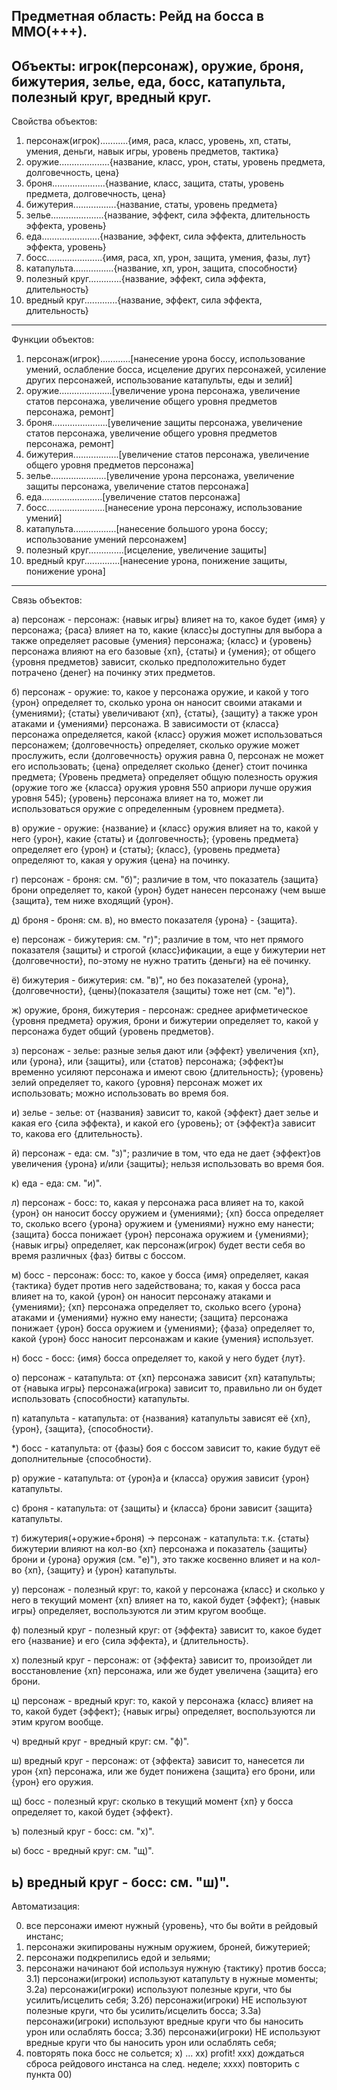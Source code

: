 Предметная область: Рейд на босса в ММО(+++).
---------------------------------------------

Объекты: игрок(персонаж), оружие, броня, бижутерия, зелье, еда, босс, катапульта, полезный круг, вредный круг.
--------------------------------------------------------------------------------------------------------------

Свойства объектов: 

1) персонаж(игрок)...........{имя, раса, класс, уровень, хп, статы, умения, деньги, навык игры, уровень предметов, тактика}
2) оружие....................{название, класс, урон, статы, уровень предмета, долговечность, цена}
3) броня.....................{название, класс, защита, статы, уровень предмета, долговечность, цена}
4) бижутерия.................{название, статы, уровень предмета}
5) зелье.....................{название, эффект, сила эффекта, длительность эффекта, уровень}
6) еда.......................{название, эффект, сила эффекта, длительность эффекта, уровень}
7) босс......................{имя, раса, хп, урон, защита, умения, фазы, лут}
8) катапульта................{название, хп, урон, защита, способности}
9) полезный круг.............{название, эффект, сила эффекта, длительность}
10) вредный круг.............{название, эффект, сила эффекта, длительность}
---------------------------------------------------------------------------

Функции объектов:

1) персонаж(игрок)............[нанесение урона боссу, использование умений, ослабление босса, исцеление других персонажей, усиление других персонажей, 
                              использование катапульты, еды и зелий]
2) оружие.....................[увеличение урона персонажа, увеличение статов персонажа, увеличение общего уровня предметов персонажа, ремонт]
3) броня......................[увеличение защиты персонажа, увеличение статов персонажа, увеличение общего уровня предметов персонажа, ремонт]
4) бижутерия..................[увеличение статов персонажа, увеличение общего уровня предметов персонажа]
5) зелье......................[увеличение урона персонажа, увеличение защиты персонажа, увеличение статов персонажа]
6) еда........................[увеличение статов персонажа]
7) босс.......................[нанесение урона персонажу, использование умений]
8) катапульта.................[нанесение большого урона боссу; использование умений персонажем]
9) полезный круг..............[исцеление, увеличение защиты]
10) вредный круг..............[нанесение урона, понижение защиты, понижение урона]
----------------------------------------------------------------------------------------------------------------

Связь объектов:

а) персонаж - персонаж: {навык игры} влияет на то, какое будет {имя} у персонажа; {раса} влияет на то, какие {класс}ы доступны для выбора а также определяет
   расовые {умения} персонажа; {класс} и {уровень} персонажа влияют на его базовые {хп}, {статы} и {умения}; от общего {уровня предметов} зависит, сколько
   предположительно будет потрачено {денег} на починку этих предметов.

б) персонаж - оружие: то, какое у персонажа оружие, и какой у того {урон} определяет то, сколько урона он наносит своими атаками и {умениями}; {статы} 
   увеличивают {хп}, {статы}, {защиту} а также урон атаками и {умениями} персонажа. В зависимости от {класса} персонажа определяется, какой {класс} 
   оружия может использоваться персонажем; {долговечность} определяет, сколько оружие может прослужить, если {долговечность} оружия равна 0, персонаж не может 
   его использовать; {цена} определяет сколько {денег} стоит починка предмета; {Уровень предмета} определяет общую полезность оружия (оружие того же 
   {класса} оружия уровня 550 априори лучше оружия уровня 545); {уровень} персонажа влияет на то, может ли использоваться оружие с определенным {уровнем предмета}.
   
в) оружие - оружие: {название} и {класс} оружия влияет на то, какой у него {урон}, какие {статы} и {долговечность}; {уровень предмета} определяет его {урон} и {статы};
   {класс}, {уровень предмета} определяют то, какая у оружия {цена} на починку.
   

г) персонаж - броня: см. "б)"; различие в том, что показатель {защита} брони определяет то, какой {урон} будет нанесен персонажу (чем выше {защита},
   тем ниже входящий {урон}.

д) броня - броня: см. в), но вместо показателя {урона} - {защита}.

е) персонаж - бижутерия: см. "г)"; различие в том, что нет прямого показателя {защиты} и строгой {класс}ификации, а еще у бижутерии нет {долговечности},
   по-этому не нужно тратить {деньги} на её починку.

ё) бижутерия - бижутерия: см. "в)", но без показателей {урона}, {долговечности}, {цены}(показателя {защиты} тоже нет (см. "е)").
   
ж) оружие, броня, бижутерия - персонаж: среднее арифметическое {уровня предмета} оружия, брони и бижутерии определяет то, какой у персонажа будет общий {уровень предметов}.

з) персонаж - зелье: разные зелья дают или {эффект} увеличения {хп}, или {урона}, или {защиты}, или {статов} персонажа; {эффект}ы временно усиляют 
   персонажа и имеют свою {длительность}; {уровень} зелий определяет то, какого {уровня} персонаж может их использовать; можно использовать во время боя.

и) зелье - зелье: от {названия} зависит то, какой {эффект} дает зелье и какая его {сила эффекта}, и какой его {уровень}; от {эффект}а зависит то, какова 
   его {длительность}.

й) персонаж - еда: см. "з)"; различие в том, что еда не дает {эффект}ов увеличения {урона} и/или {защиты}; нельзя использовать во время боя.

к) еда - еда: см. "и)".

л) персонаж - босс: то, какая у персонажа раса влияет на то, какой {урон} он наносит боссу оружием и {умениями}; {хп} босса определяет то, сколько всего 
   {урона} оружием и {умениями} нужно ему нанести; {защита} босса понижает {урон} персонажа оружием и {умениями}; {навык игры} определяет, как персонаж(игрок)
   будет вести себя во время различных {фаз} битвы с боссом.

м) босс - персонаж: босс: то, какое у босса {имя} определяет, какая {тактика} будет против него задействована; то, какая у босса раса влияет на то, какой {урон} он
   наносит персонажу атаками и {умениями}; {хп} персонажа определяет то, сколько всего {урона} атаками и {умениями} нужно ему нанести; {защита} персонажа 
   понижает {урон} босса оружием и {умениями}; {фаза} определяет то, какой {урон} босс наносит персонажам и какие {умения} использует.

н) босс - босс: {имя} босса определяет то, какой у него будет {лут}.

о) персонаж - катапульта: от {хп} персонажа зависит {хп} катапульты; от {навыка игры} персонажа(игрока) зависит то, правильно ли он будет использовать
   {способности} катапульты.

п) катапульта - катапульта: от {названия} катапульты зависят её {хп}, {урон}, {защита}, {способности}.

*) босс - катапульта: от {фазы} боя с боссом зависит то, какие будут её дополнительные {способности}.

р) оружие - катапульта: от {урон}а и {класса} оружия зависит {урон} катапульты.

с) броня - катапульта: от {защиты} и {класса} брони зависит {защита} катапульты.

т) бижутерия(+оружие+броня) -> персонаж - катапульта: т.к. {статы} бижутерии влияют на кол-во {хп} персонажа и показатель {защиты} брони и {урона} оружия (см. "е)"), 
   это также косвенно влияет и на кол-во {хп}, {защиту} и {урон} катапульты.

у) персонаж - полезный круг: то, какой у персонажа {класс} и сколько у него в текущий момент {хп} влияет на то, какой будет {эффект}; 
   {навык игры} определяет, воспользуются ли этим кругом вообще.

ф) полезный круг - полезный круг: от {эффекта} зависит то, какое будет его {название} и его {сила эффекта}, и {длительность}.

х) полезный круг - персонаж: от {эффекта} зависит то, произойдет ли восстановление {хп} персонажа, или же будет увеличена {защита} его брони.

ц) персонаж - вредный круг: то, какой у персонажа {класс} влияет на то, какой будет {эффект}; {навык игры} определяет, воспользуются ли этим кругом вообще.

ч) вредный круг - вредный круг: см. "ф)".

ш) вредный круг - персонаж: от {эффекта} зависит то, нанесется ли урон {хп} персонажа, или же будет понижена {защита} его брони, или {урон} его оружия.

щ) босс - полезный круг: сколько в текущий момент {хп} у босса определяет то, какой будет {эффект}.

ъ) полезный круг - босс: см. "х)".

ы) босс - вредный круг: см. "щ)".

ь) вредный круг - босс: см. "ш)".
---------------------------------

Автоматизация:

00) все персонажи имеют нужный {уровень}, что бы войти в рейдовый инстанс;
1) персонажи экипированы нужным оружием, броней, бижутерией;
2) персонажи подкрепились едой и зельями;
3) персонажи начинают бой используя нужную {тактику} против босса;
   3.1) персонажи(игроки) используют катапульту в нужные моменты;
   3.2а) персонажи(игроки) используют полезные круги, что бы усилить/исцелить себя;
   3.2б) персонажи(игроки) НЕ используют полезные круги, что бы усилить/исцелить босса;
   3.3а) персонажи(игроки) используют вредные круги что бы наносить урон или ослаблять босса;
   3.3б) персонажи(игроки) НЕ используют вредные круги что бы наносить урон или ослаблять себя;
4) повторять пока босс не сольется;
x) ...
xx) profit!
xxx) дождаться сброса рейдового инстанса на след. неделе;
xxxx) повторить с пункта 00)


